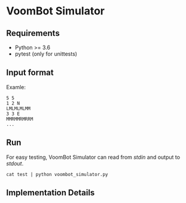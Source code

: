 # VoomBot Simulator

## Requirements

* Python >= 3.6
* pytest (only for unittests)

## Input format

Examle:

    5 5
    1 2 N
    LMLMLMLMM
    3 3 E
    MMRMMRMRRM
    ...

## Run

For easy testing, VoomBot Simulator can read from _stdin_ and output to _stdout_.

    cat test | python voombot_simulator.py

## Implementation Details


